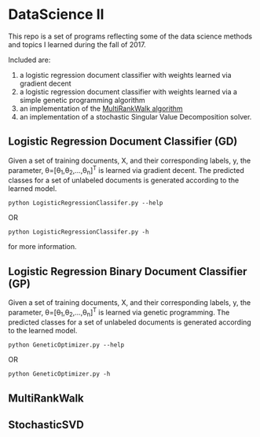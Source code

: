 # DataScience **II**

This repo is a set of programs reflecting some of the data science methods and topics I learned during the fall of 2017.

Included are:
1. a logistic regression document classifier with weights learned via gradient decent
2. a logistic regression document classifier with weights learned via a simple genetic programming algorithm
3. an implementation of the [MultiRankWalk algorithm](https://lti.cs.cmu.edu/sites/default/files/research/reports/2009/cmulti09017.pdf)
4. an implementation of a stochastic Singular Value Decomposition solver.

## Logistic Regression Document Classifier (GD)

Given a set of training documents, X, and their corresponding labels, y, the parameter, &theta;=[&theta;<sub>1</sub>,&theta;<sub>2</sub>,...,&theta;<sub>n</sub>]<sup>T</sup> is learned via gradient decent. The predicted classes for a set of unlabeled documents is generated according to the learned model.

`python LogisticRegressionClassifer.py --help`

OR

`python LogisticRegressionClassifer.py -h`

for more information.  
## Logistic Regression Binary Document Classifier (GP)

Given a set of training documents, X, and their corresponding labels, y, the parameter, &theta;=[&theta;<sub>1</sub>,&theta;<sub>2</sub>,...,&theta;<sub>n</sub>]<sup>T</sup> is learned via genetic programming. The predicted classes for a set of unlabeled documents is generated according to the learned model.

`python GeneticOptimizer.py --help`

OR

`python GeneticOptimizer.py -h`
## MultiRankWalk
## StochasticSVD
